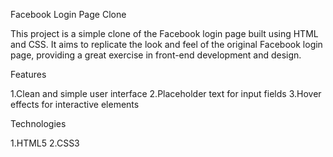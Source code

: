 Facebook Login Page Clone

This project is a simple clone of the Facebook login page built using HTML and CSS. It aims to replicate the look and feel of the original Facebook login page, providing a great exercise in front-end development and design.

Features

1.Clean and simple user interface
2.Placeholder text for input fields
3.Hover effects for interactive elements

Technologies 

1.HTML5
2.CSS3
